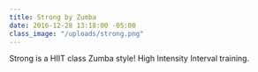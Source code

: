 ```yaml
---
title: Strong by Zumba
date: 2016-12-28 13:18:00 -05:00
class_image: "/uploads/strong.png"
---
```


Strong is a HIIT class Zumba style! High Intensity Interval training. 